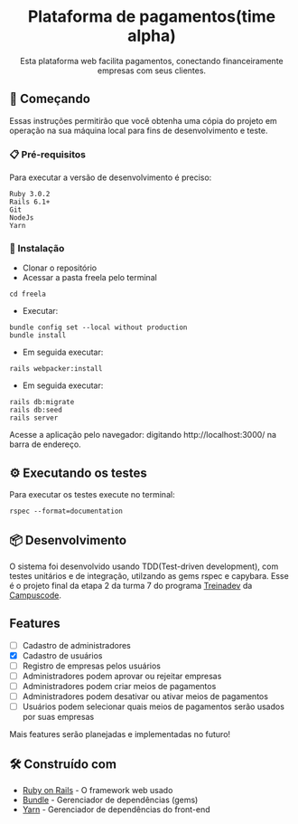 <h1 align="center">
    Plataforma de pagamentos(time alpha)
</h1>
<p align="center"> Esta plataforma web facilita pagamentos, conectando financeiramente empresas com seus clientes. </p>

## 🚀 Começando

Essas instruções permitirão que você obtenha uma cópia do projeto em operação na sua máquina local para fins de desenvolvimento e teste.

### 📋 Pré-requisitos

Para executar a versão de desenvolvimento é preciso:

```
Ruby 3.0.2
Rails 6.1+
Git
NodeJs
Yarn
```
### 🔧 Instalação

- Clonar o repositório
- Acessar a pasta freela pelo terminal
```
cd freela
```
- Executar:
```
bundle config set --local without production
bundle install
```
- Em seguida executar:
```
rails webpacker:install
```

- Em seguida executar:
```
rails db:migrate
rails db:seed
rails server
```
Acesse a aplicação pelo navegador: digitando http://localhost:3000/ na barra de endereço.

## ⚙️ Executando os testes

Para executar os testes execute no terminal:
```
rspec --format=documentation
```
## 📦 Desenvolvimento

O sistema foi desenvolvido usando TDD(Test-driven development), com testes unitários e de integração, utilzando as gems rspec e capybara.
Esse é o projeto final da etapa 2 da turma 7 do programa [Treinadev](https://treinadev.com.br/) da [Campuscode](https://campuscode.com.br/).

## Features

- [ ] Cadastro de administradores
- [x] Cadastro de usuários
- [ ] Registro de empresas pelos usuários
- [ ] Administradores podem aprovar ou rejeitar empresas
- [ ] Administradores podem criar meios de pagamentos
- [ ] Administradores podem desativar ou ativar meios de pagamentos
- [ ] Usuários podem selecionar quais meios de pagamentos serão usados por suas empresas

Mais features serão planejadas e implementadas no futuro!

## 🛠️ Construído com

* [Ruby on Rails](https://rubyonrails.org/) - O framework web usado
* [Bundle](https://bundler.io/) - Gerenciador de dependências (gems)
* [Yarn](https://yarnpkg.com/) - Gerenciador de dependências do front-end 